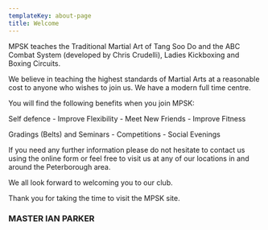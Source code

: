 ```yaml
---
templateKey: about-page
title: Welcome
---
```

MPSK teaches the Traditional Martial Art of Tang Soo Do and the ABC Combat System (developed by Chris Crudelli), Ladies Kickboxing and Boxing Circuits.  

We believe in teaching the highest standards of Martial Arts at a reasonable cost to anyone who wishes to join us. We have a modern full time centre.

You will find the following benefits when you join MPSK:

Self defence - Improve Flexibility - Meet New Friends - Improve Fitness

Gradings (Belts) and Seminars - Competitions - Social Evenings

If you need any further information please do not hesitate to contact us using the online form or feel free to visit us at any of our locations in and around the Peterborough area.

We all look forward to welcoming you to our club.

Thank you for taking the time to visit the MPSK site.

### MASTER IAN PARKER

### 

###

